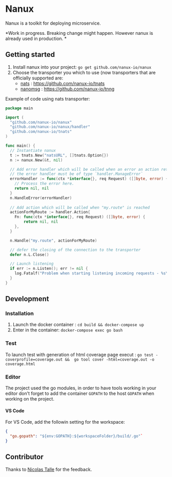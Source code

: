 # Nanux

Nanux is a toolkit for deploying microservice.

*Work in progress. Breaking change might happen. However nanux is already used in production. *

## Getting started

1. Install nanux into your project: `go get github.com/nanux-io/nanux`
2. Choose the transporter you which to use (now transporters that are officially
supported are:
    * [nats](https://nats.io) : <https://github.com/nanux-io/tnats>
    * [nanomsg](https://nanomsg.org) : <https://github.com/nanux-io/tnng>

Example of code using nats transporter:

```go
package main

import (
  "github.com/nanux-io/nanux"
  "github.com/nanux-io/nanux/handler"
  "github.com/nanux-io/tnats"
)

func main() {
  // Instantiate nanux
  t := tnats.New("natsURL", []tnats.Option{})
  n := nanux.New(&t, nil)

  // Add error handler which will be called when an error an action return an error.
  // the error handler must be of type `handler.ManageError`
  errorHandler := func(ctx *interface{}, req Request) ([]byte, error) {
    // Process the error here.
    return nil, nil
  }
  n.HandleError(errorHandler)
  
  // Add action which will be called when "my.route" is reached
  actionForMyRoute := handler.Action{
    Fn: func(ctx *interface{}, req Request) ([]byte, error) {
        return nil, nil
    },
  }

  n.Handle("my.route", actionForMyRoute)

  // defer the closing of the connection to the transporter
  defer n.L.Close()

  // Launch listening
  if err := n.Listen(); err != nil {
    log.Fatalf("Problem when starting listening incoming requests - %s\n", err)
  }
}

```

## Development

### Installation

1. Launch the docker container : `cd build && docker-compose up`
2. Enter in the container: `docker-compose exec go bash`

### Test

To launch test with generation of html coverage page execut :
`go test -coverprofile=coverage.out &&  go tool cover -html=coverage.out -o coverage.html`

### Editor

The project used the go modules, in order to have tools working in your
editor don't forget to add the container `GOPATH` to the host `GOPATH` when
working on the project.

#### VS Code

For VS Code, add the followin setting for the workspace:

```json
{
  "go.gopath": "${env:GOPATH}:${workspaceFolder}/build/.go"`
}
```

## Contributor

Thanks to [Nicolas Talle](https://github.com/nicolab) for the feedback.
